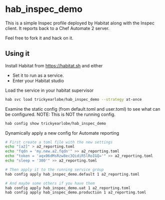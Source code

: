 # hab_inspec_demo

This is a simple Inspec profile deployed by Habitat along with the Inspec client. It reports back to a Chef Automate 2 server.

Feel free to fork it and hack on it.

## Using it

Install Habitat from https://habitat.sh and either

* Set it to run as a service.
* Enter your Habitat studio

Load the service in your habitat supervisor

``` bash
hab svc load trickyearlobe/hab_inspec_demo --strategy at-once
```

Examine the static config (from default.toml and user.toml) to see what can be configured.
NOTE: This is NOT the running config.

``` bash
hab config show trickyearlobe/hab_inspec_demo
```

Dynamically apply a new config for Automate reporting

``` bash
# First create a toml file with the new settings
echo "[a2]" > a2_reporting.toml
echo "fqdn = 'my.new.a2.fqdn'" >> a2_reporting.toml
echo "token = 'aqx06dMsRzw8ec3QidiR5lRoIGQ='" >> a2_reporting.toml
echo "sleep = '300'" >> a2_reporting.toml

# Then apply it to the running service group
hab config apply hab_inspec_demo.default 1 a2_reporting.toml

# And maybe some others if you have them
hab config apply hab_inspec_demo.uat 1 a2_reporting.toml
hab config apply hab_inspec_demo.production 1 a2_reporting.toml
```
